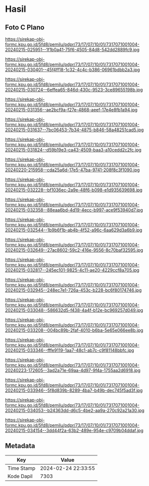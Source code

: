 # Hasil

## Foto C Plano

https://sirekap-obj-formc.kpu.go.id/5fd8/pemilu/pdpr/73/17/07/10/01/7317071001004-20240215-025951--1f1b0a41-75f6-4505-84d8-542dd2889fc9.jpg

https://sirekap-obj-formc.kpu.go.id/5fd8/pemilu/pdpr/73/17/07/10/01/7317071001004-20240215-030401--45f4ff18-1c32-4c4c-b386-06961bdbb2a3.jpg

https://sirekap-obj-formc.kpu.go.id/5fd8/pemilu/pdpr/73/17/07/10/01/7317071001004-20240215-030724--6effea65-846d-430c-9523-3ce89655198b.jpg

https://sirekap-obj-formc.kpu.go.id/5fd8/pemilu/pdpr/73/17/07/10/01/7317071001004-20240215-031356--ae2bcf9a-f27e-4868-aeef-17e4e8fb1a94.jpg

https://sirekap-obj-formc.kpu.go.id/5fd8/pemilu/pdpr/73/17/07/10/01/7317071001004-20240215-031637--7bc06453-7b34-4875-b846-58a48251cad5.jpg

https://sirekap-obj-formc.kpu.go.id/5fd8/pemilu/pdpr/73/17/07/10/01/7317071001004-20240215-031824--d59b19e3-ca43-4509-baa3-a10cedd2c2fc.jpg

https://sirekap-obj-formc.kpu.go.id/5fd8/pemilu/pdpr/73/17/07/10/01/7317071001004-20240220-215958--cda25a6d-17e5-47ba-9741-208f8c3f1090.jpg

https://sirekap-obj-formc.kpu.go.id/5fd8/pemilu/pdpr/73/17/07/10/01/7317071001004-20240215-032228--bf1036ec-2a9e-48f6-b098-e1d935639698.jpg

https://sirekap-obj-formc.kpu.go.id/5fd8/pemilu/pdpr/73/17/07/10/01/7317071001004-20240215-032358--88eaa6bd-4d19-4ecc-b997-ace9f53940d7.jpg

https://sirekap-obj-formc.kpu.go.id/5fd8/pemilu/pdpr/73/17/07/10/01/7317071001004-20240215-032544--1b9b6f1b-ab4b-4f52-a96c-6aa629d3a6b9.jpg

https://sirekap-obj-formc.kpu.go.id/5fd8/pemilu/pdpr/73/17/07/10/01/7317071001004-20240215-032649--27ac8602-59c2-416e-9556-8c70baf32595.jpg

https://sirekap-obj-formc.kpu.go.id/5fd8/pemilu/pdpr/73/17/07/10/01/7317071001004-20240215-032817--245ec101-9825-4c11-ae20-4229ccf8a705.jpg

https://sirekap-obj-formc.kpu.go.id/5fd8/pemilu/pdpr/73/17/07/10/01/7317071001004-20240215-032945--248ec7e1-726a-453c-b228-bc6f80174746.jpg

https://sirekap-obj-formc.kpu.go.id/5fd8/pemilu/pdpr/73/17/07/10/01/7317071001004-20240215-033048--586632d5-f438-4a4f-b12e-bc969257d049.jpg

https://sirekap-obj-formc.kpu.go.id/5fd8/pemilu/pdpr/73/17/07/10/01/7317071001004-20240215-033208--004bc89b-2faf-4010-b6ba-5e65e066ee8b.jpg

https://sirekap-obj-formc.kpu.go.id/5fd8/pemilu/pdpr/73/17/07/10/01/7317071001004-20240215-033346--fffe9119-1aa7-48c1-ab7c-c9f81148bbfc.jpg

https://sirekap-obj-formc.kpu.go.id/5fd8/pemilu/pdpr/73/17/07/10/01/7317071001004-20240223-172605--3ad2a71e-69aa-4d97-9f4a-1755aa2d6918.jpg

https://sirekap-obj-formc.kpu.go.id/5fd8/pemilu/pdpr/73/17/07/10/01/7317071001004-20240215-033946--5f8d839b-8289-4ba7-b49b-dec745f5ad3f.jpg

https://sirekap-obj-formc.kpu.go.id/5fd8/pemilu/pdpr/73/17/07/10/01/7317071001004-20240215-034053--b24363dd-d6c5-4be2-aa9a-270c92a21a30.jpg

https://sirekap-obj-formc.kpu.go.id/5fd8/pemilu/pdpr/73/17/07/10/01/7317071001004-20240215-034154--3dd44f2a-63b2-489e-954e-c9709b04ddaf.jpg


## Metadata

| Key        | Value               |
| ---------- | ------------------- |
| Time Stamp | 2024-02-24 22:33:55 |
| Kode Dapil | 7303                |



